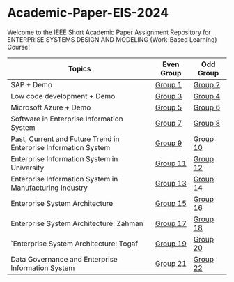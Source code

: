 # Academic-Paper-EIS-2024
Welcome to the IEEE Short Academic Paper Assignment Repository for ENTERPRISE SYSTEMS DESIGN AND MODELING (Work-Based Learning) Course!

|Topics                          |Even Group| Odd Group|
|-------------------------------|-|-|
|SAP + Demo           |<a href="https://github.com/mikhaiIy/Academic-Paper-EIS-2024/tree/main/Group%201" >Group 1</a>|<a href="" >Group 2</a>|
|Low code development + Demo         |<a href="" >Group 3</a>|<a href="" >Group 4</a>|
|Microsoft Azure + Demo|<a href="" >Group 5</a>|<a href="" >Group 6</a>|
|Software in Enterprise Information System|<a href="" >Group 7</a>|<a href="" >Group 8</a>|
|Past, Current and Future Trend in Enterprise Information System|<a href="" >Group 9</a>|<a href="" >Group 10</a>|
|Enterprise Information System in University|<a href="" >Group 11</a>|<a href="" >Group 12</a>|
|Enterprise Information System in Manufacturing Industry|<a href="" >Group 13</a>|<a href="" >Group 14</a>|
|Enterprise System Architecture|<a href="" >Group 15</a>|<a href="" >Group 16</a>|
|Enterprise System Architecture: Zahman|<a href="" >Group 17</a>|<a href="" >Group 18</a>|
|`Enterprise System Architecture: Togaf|<a href="" >Group 19</a>|<a href="" >Group 20</a>|
|Data Governance and Enterprise Information System|<a href="" >Group 21</a>|<a href="" >Group 22</a>|
